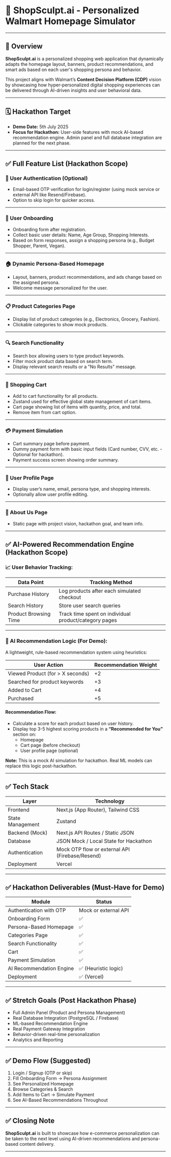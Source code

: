 # 🛒 ShopSculpt.ai - Personalized Walmart Homepage Simulator

---

## 🚀 Overview

**ShopSculpt.ai** is a personalized shopping web application that dynamically adapts the homepage layout, banners, product recommendations, and smart ads based on each user's shopping persona and behavior.  

This project aligns with Walmart’s **Content Decision Platform (CDP)** vision by showcasing how hyper-personalized digital shopping experiences can be delivered through AI-driven insights and user behavioral data.

---

## 🗓️ Hackathon Target

- **Demo Date:** 5th July 2025  
- **Focus for Hackathon:** User-side features with mock AI-based recommendation engine. Admin panel and full database integration are planned for the next phase.

---

## ✅ Full Feature List (Hackathon Scope)

### 👥 User Authentication (Optional)

- Email-based OTP verification for login/register (using mock service or external API like Resend/Firebase).
- Option to skip login for quicker access.

---

### 📝 User Onboarding

- Onboarding form after registration.
- Collect basic user details: Name, Age Group, Shopping Interests.
- Based on form responses, assign a shopping persona (e.g., Budget Shopper, Parent, Vegan).

---

### 🏠 Dynamic Persona-Based Homepage

- Layout, banners, product recommendations, and ads change based on the assigned persona.
- Welcome message personalized for the user.

---

### 📋 Product Categories Page

- Display list of product categories (e.g., Electronics, Grocery, Fashion).
- Clickable categories to show mock products.

---

### 🔍 Search Functionality

- Search box allowing users to type product keywords.
- Filter mock product data based on search term.
- Display relevant search results or a "No Results" message.

---

### 🛒 Shopping Cart

- Add to cart functionality for all products.
- Zustand used for effective global state management of cart items.
- Cart page showing list of items with quantity, price, and total.
- Remove item from cart option.

---

### 💳 Payment Simulation

- Cart summary page before payment.
- Dummy payment form with basic input fields (Card number, CVV, etc. - Optional for hackathon).
- Payment success screen showing order summary.

---

### 👤 User Profile Page

- Display user’s name, email, persona type, and shopping interests.
- Optionally allow user profile editing.

---

### 📄 About Us Page

- Static page with project vision, hackathon goal, and team info.

---

## ✅ AI-Powered Recommendation Engine (Hackathon Scope)

### 📈 User Behavior Tracking:

| Data Point | Tracking Method |
|---|---|
| Purchase History | Log products after each simulated checkout |
| Search History | Store user search queries |
| Product Browsing Time | Track time spent on individual product/category pages |

---

### 🤖 AI Recommendation Logic (For Demo):

A lightweight, rule-based recommendation system using heuristics:

| User Action | Recommendation Weight |
|---|---|
| Viewed Product (for > X seconds) | +2 |
| Searched for product keywords | +3 |
| Added to Cart | +4 |
| Purchased | +5 |

#### Recommendation Flow:
- Calculate a score for each product based on user history.
- Display top 3-5 highest scoring products in a **“Recommended for You”** section on:
  - Homepage
  - Cart page (before checkout)
  - User profile page (optional)

**Note:** This is a mock AI simulation for hackathon. Real ML models can replace this logic post-hackathon.

---

## ✅ Tech Stack

| Layer | Technology |
|---|---|
| Frontend | Next.js (App Router), Tailwind CSS |
| State Management | Zustand |
| Backend (Mock) | Next.js API Routes / Static JSON |
| Database | JSON Mock / Local State for Hackathon |
| Authentication | Mock OTP flow or external API (Firebase/Resend) |
| Deployment | Vercel |

---

## ✅ Hackathon Deliverables (Must-Have for Demo)

| Module | Status |
|---|---|
| Authentication with OTP | Mock or external API |
| Onboarding Form | ✅ |
| Persona-Based Homepage | ✅ |
| Categories Page | ✅ |
| Search Functionality | ✅ |
| Cart | ✅ |
| Payment Simulation | ✅ |
| AI Recommendation Engine | ✅ (Heuristic logic) |
| Deployment | ✅ (Vercel) |

---

## ✅ Stretch Goals (Post Hackathon Phase)

- Full Admin Panel (Product and Persona Management)
- Real Database Integration (PostgreSQL / Firebase)
- ML-based Recommendation Engine
- Real Payment Gateway Integration
- Behavior-driven real-time personalization
- Analytics and Reporting

---

## ✅ Demo Flow (Suggested)

1. Login / Signup (OTP or skip)
2. Fill Onboarding Form → Persona Assignment
3. See Personalized Homepage
4. Browse Categories & Search
5. Add Items to Cart → Simulate Payment
6. See AI-Based Recommendations Throughout

---

## ✅ Closing Note

**ShopSculpt.ai** is built to showcase how e-commerce personalization can be taken to the next level using AI-driven recommendations and persona-based content delivery.

---
